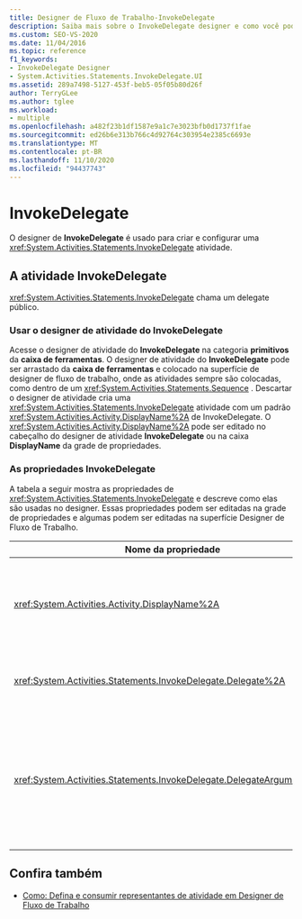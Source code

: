 ```yaml
---
title: Designer de Fluxo de Trabalho-InvokeDelegate
description: Saiba mais sobre o InvokeDelegate designer e como você pode usar o InvokeDelegate designer para criar e configurar uma atividade de InvokeDelegate.
ms.custom: SEO-VS-2020
ms.date: 11/04/2016
ms.topic: reference
f1_keywords:
- InvokeDelegate Designer
- System.Activities.Statements.InvokeDelegate.UI
ms.assetid: 289a7498-5127-453f-beb5-05f05b80d26f
author: TerryGLee
ms.author: tglee
ms.workload:
- multiple
ms.openlocfilehash: a482f23b1df1587e9a1c7e3023bfb0d1737f1fae
ms.sourcegitcommit: ed26b6e313b766c4d92764c303954e2385c6693e
ms.translationtype: MT
ms.contentlocale: pt-BR
ms.lasthandoff: 11/10/2020
ms.locfileid: "94437743"
---
```

# <a name="invokedelegate"></a>InvokeDelegate

O designer de **InvokeDelegate** é usado para criar e configurar uma <xref:System.Activities.Statements.InvokeDelegate> atividade.

## <a name="the-invokedelegate-activity"></a>A atividade InvokeDelegate

<xref:System.Activities.Statements.InvokeDelegate> chama um delegate público.

### <a name="use-the-invokedelegate-activity-designer"></a>Usar o designer de atividade do InvokeDelegate

Acesse o designer de atividade do **InvokeDelegate** na categoria **primitivos** da **caixa de ferramentas**. O designer de atividade do **InvokeDelegate** pode ser arrastado da **caixa de ferramentas** e colocado na superfície de designer de fluxo de trabalho, onde as atividades sempre são colocadas, como dentro de um <xref:System.Activities.Statements.Sequence> . Descartar o designer de atividade cria uma <xref:System.Activities.Statements.InvokeDelegate> atividade com um padrão <xref:System.Activities.Activity.DisplayName%2A> de InvokeDelegate. O <xref:System.Activities.Activity.DisplayName%2A> pode ser editado no cabeçalho do designer de atividade **InvokeDelegate** ou na caixa **DisplayName** da grade de propriedades.

### <a name="the-invokedelegate-properties"></a>As propriedades InvokeDelegate

A tabela a seguir mostra as propriedades de <xref:System.Activities.Statements.InvokeDelegate> e descreve como elas são usadas no designer. Essas propriedades podem ser editadas na grade de propriedades e algumas podem ser editadas na superfície Designer de Fluxo de Trabalho.

|Nome da propriedade|Obrigatório|Uso|
|-|--------------|-|
|<xref:System.Activities.Activity.DisplayName%2A>|Falso|O nome amigável de atividade de <xref:System.Activities.Statements.InvokeDelegate> . O valor padrão é InvokeDelegate.<br /><br /> Embora o <xref:System.Activities.Activity.DisplayName%2A> não seja estritamente necessário, é melhor usar um.|
|<xref:System.Activities.Statements.InvokeDelegate.Delegate%2A>|Verdadeiro|O nome de <xref:System.Activities.ActivityDelegate> a ser chamado quando a atividade executar. Essa propriedade pode ser editada na superfície do designer e é obrigatória.|
|<xref:System.Activities.Statements.InvokeDelegate.DelegateArguments%2A>|Falso|A coleção de argumento de representante chamado. As chaves são os nomes dos objetos de parâmetro no <xref:System.Activities.ActivityDelegate> , e os valores são os argumentos cujas expressões são avaliadas e atribuídas aos objetos de parâmetro correspondentes. Para exibir a caixa de diálogo **DelegateArguments** em que você pode definir essa propriedade, clique no botão de reticências no campo **DelegateArguments** da grade de propriedades. Clique no campo **criar argumento** para adicionar os argumentos.|

## <a name="see-also"></a>Confira também

- [Como: Defina e consumir representantes de atividade em Designer de Fluxo de Trabalho](../workflow-designer/how-to-define-and-consume-activity-delegates-in-the-workflow-designer.md)